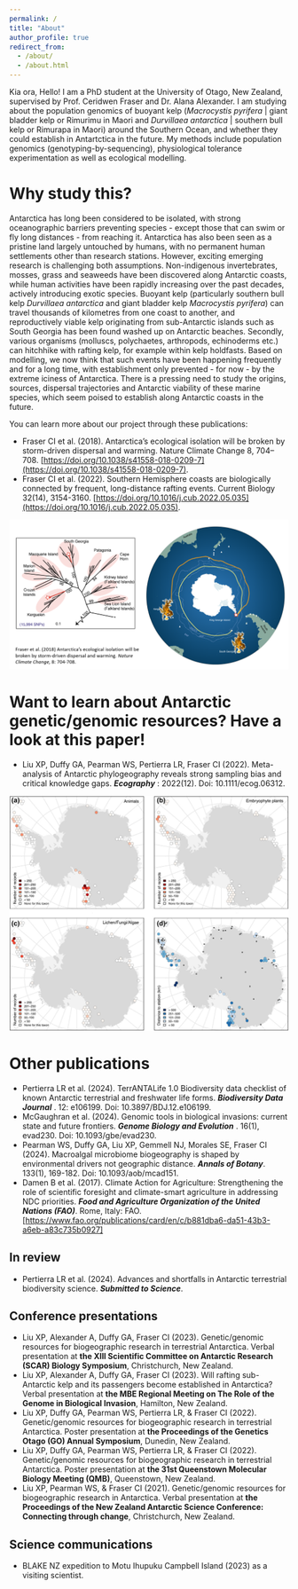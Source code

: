 ```yaml
---
permalink: /
title: "About"
author_profile: true
redirect_from: 
  - /about/
  - /about.html
---
```


Kia ora, Hello!
I am a PhD student at the University of Otago, New Zealand, supervised by Prof. Ceridwen Fraser and Dr. Alana Alexander. I am studying about the population genomics of buoyant kelp (*Macrocystis pyrifera* | giant bladder kelp or Rimurimu in Maori and *Durvillaea antarctica* | southern bull kelp or Rimurapa in Maori) around the Southern Ocean, and whether they could establish in Antartctica in the future. My methods include population genomics (genotyping-by-sequencing), physiological tolerance experimentation as well as ecological modelling.

Why study this?
======
Antarctica has long been considered to be isolated, with strong oceanographic barriers preventing species - except those that can swim or fly long distances - from reaching it. Antarctica has also been seen as a pristine land largely untouched by humans, with no permanent human settlements other than research stations. However, exciting emerging research is challenging both assumptions. Non-indigenous invertebrates, mosses, grass and seaweeds have been discovered along Antarctic coasts, while human activities have been rapidly increasing over the past decades, actively introducing exotic species. 
Buoyant kelp (particularly southern bull kelp *Durvillaea antarctica* and giant bladder kelp *Macrocystis pyrifera*) can travel thousands of kilometres from one coast to another, and reproductively viable kelp originating from sub-Antarctic islands such as South Georgia has been found washed up on Antarctic beaches. Secondly, various organisms (molluscs, polychaetes, arthropods, echinoderms etc.) can hitchhike with rafting kelp, for example within kelp holdfasts. Based on modelling, we now think that such events have been happening frequently and for a long time, with establishment only prevented - for now - by the extreme iciness of Antarctica. There is a pressing need to study the origins, sources, dispersal trajectories and Antarctic viability of these marine species, which seem poised to establish along Antarctic coasts in the future.

You can learn more about our project through these publications:

- Fraser CI et al. (2018). Antarctica’s ecological isolation will be broken by storm-driven dispersal and warming. Nature Climate Change 8, 704–708. [https://doi.org/10.1038/s41558-018-0209-7](https://doi.org/10.1038/s41558-018-0209-7). <br>
- Fraser CI et al. (2022). Southern Hemisphere coasts are biologically connected by frequent, long-distance rafting events. Current Biology 32(14), 3154-3160. [https://doi.org/10.1016/j.cub.2022.05.035](https://doi.org/10.1016/j.cub.2022.05.035). <br>

![Figure: How kelp reached Antarctica (Fraser et al. 2018 Nat. Clim. Change.).](https://github.com/plutoxliu/plutoxliu.github.io/blob/5fdf92e724602d2cb6f397914bb10a3be67a267a/images/Fraser%20et%20al.%202018.png?raw=true)

Want to learn about Antarctic genetic/genomic resources? Have a look at this paper!
======
- Liu XP, Duffy GA, Pearman WS, Pertierra LR, Fraser CI (2022). Meta-analysis of Antarctic phylogeography reveals strong sampling bias and critical knowledge gaps. ***Ecography*** : 2022(12). Doi: 10.1111/ecog.06312. <br>

![Figure: Geographic patterns of numbers of genetic records of (Liu et al. 2022 Ecography.).](https://github.com/plutoxliu/plutoxliu.github.io/blob/1f91f09d40d8c79f058e162c0ebf2b99789c4c79/images/ecog12938-fig-0002-m.jpg)

Other publications
======
- Pertierra LR et al. (2024). TerrANTALife 1.0 Biodiversity data checklist of known Antarctic terrestrial and freshwater life forms. ***Biodiversity Data Journal*** . 12: e106199. Doi: 10.3897/BDJ.12.e106199. <br>
- McGaughran et al. (2024). Genomic tools in biological invasions: current state and future frontiers. ***Genome Biology and Evolution*** . 16(1), evad230. Doi: 10.1093/gbe/evad230. <br>
- Pearman WS, Duffy GA, Liu XP, Gemmell NJ, Morales SE, Fraser CI (2024). Macroalgal microbiome biogeography is shaped by environmental drivers not geographic distance. ***Annals of Botany***. 133(1), 169-182. Doi: 10.1093/aob/mcad151. <br>
- Damen B et al. (2017). Climate Action for Agriculture: Strengthening the role of scientific foresight and climate-smart agriculture in addressing NDC priorities. ***Food and Agriculture Organization of the United Nations (FAO)***. Rome, Italy: FAO. [https://www.fao.org/publications/card/en/c/b881dba6-da51-43b3-a6eb-a83c735b0927]

In review
------
- Pertierra LR et al. (2024). Advances and shortfalls in Antarctic terrestrial biodiversity science. ***Submitted to Science***.

Conference presentations
------
- Liu XP, Alexander A, Duffy GA, Fraser CI (2023). Genetic/genomic resources for biogeographic research in terrestrial Antarctica. Verbal presentation at **the XIII Scientific Committee on Antarctic Research (SCAR) Biology Symposium**, Christchurch, New Zealand. <br>
- Liu XP, Alexander A, Duffy GA, Fraser CI (2023). Will rafting sub-Antarctic kelp and its passengers become established in Antarctica? Verbal presentation at **the MBE Regional Meeting on The Role of the Genome in Biological Invasion**, Hamilton, New Zealand. <br>
- Liu XP, Duffy GA, Pearman WS, Pertierra LR, & Fraser CI (2022). Genetic/genomic resources for biogeographic research in terrestrial Antarctica. Poster presentation at **the Proceedings of the Genetics Otago (GO) Annual Symposium**, Dunedin, New Zealand. <br>
- Liu XP, Duffy GA, Pearman WS, Pertierra LR, & Fraser CI (2022). Genetic/genomic resources for biogeographic research in terrestrial Antarctica. Poster presentation at **the 31st Queenstown Molecular Biology Meeting (QMB)**, Queenstown, New Zealand. <br>
- Liu XP, Pearman WS, & Fraser CI (2021). Genetic/genomic resources for biogeographic research in Antarctica. Verbal presentation at **the Proceedings of the New Zealand Antarctic Science Conference: Connecting through change**, Christchurch, New Zealand. <br>

Science communications
------
- BLAKE NZ expedition to Motu Ihupuku Campbell Island (2023) as a visiting scientist.
